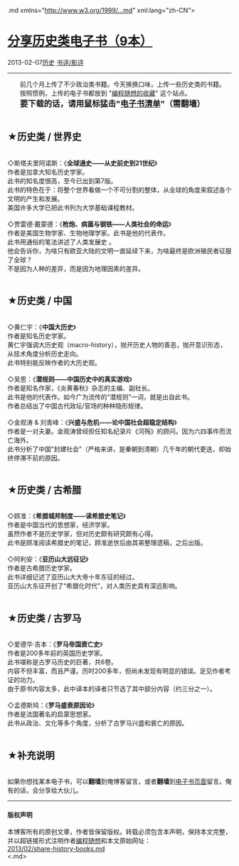 <!DOCTYPE.md>
.md xmlns="http://www.w3.org/1999/...md" xml:lang="zh-CN">
<head>
<meta http-equiv="Content-Type" content="text.md; charset=utf-8" />
<meta name="generator" content="Python script by program.think@gmail.com" />
<meta name="provider" content="program-think.blogspot.com" />
<link type="text/css" rel="stylesheet" href="../../css/program-think.css" />
<title>分享历史类电子书（9本） - 编程随想的博客</title>
</head>
<body>
<div id="main" style="width:100%;">
<h1><a href="../../index.md" title="回到首页">分享历史类电子书（9本）</a></h1>
<div class="post-info"><span class="date-header">2013-02-07</span><a href="../../tags/E58E86E58FB2.md" class="tag">历史</a> <a href="../../tags/E4B9A6E8AF842FE5BDB1E8AF84.md" class="tag">书评/影评</a> </div>
<hr>
<div class="post">
&#12288;&#12288;前几个月上传了不少政治类书籍。今天换换口味，上传一些历史类的书籍。<br />&#12288;&#12288;按照惯例，上传的电子书都放到 "<a href="https://code.google.com/p/program-think/" target="_blank">编程随想的收藏</a>" 这个站点。<br />&#12288;&#12288;<font size="4"><b>要下载的话，请用鼠标猛击"<a href="https://code.google.com/p/program-think/wiki/Books" target="_blank">电子书清单</a>"（需翻墙）</b></font><a name='more'></a><!--program-think--><br /><br /><h2>★历史类 / 世界史</h2><br />◇斯塔夫里阿诺斯：《<b>全球通史——从史前史到21世纪</b>》<br />作者是加拿大知名历史学家。<br />此书的知名度很高，至今已出到第7版。<br />此书的特色在于：将整个世界看做一个不可分割的整体，从全球的角度来叙述各个文明的产生和发展。<br />美国许多大学已把此书列为大学基础课程教材。<br /><br />◇贾雷德·戴蒙德：《<b>枪炮、病菌与钢铁——人类社会的命运</b>》<br />作者是美国生物学家、生物地理学家。此书是他的代表作。<br />此书用通俗的笔法讲述了人类发展史 。<br />他会告诉你，为啥只有欧亚大陆的文明一直延续下来，为啥最终是欧洲殖民者征服了全球？<br />不是因为人种的差异，而是因为地理因素的差异。<br /><br /><h2>★历史类 / 中国</h2><br />◇黄仁宇：《<b>中国大历史</b>》<br />作者是知名历史学家。<br />黄仁宇强调大历史观（macro-history），抛开历史人物的善恶，抛开意识形态，从技术角度分析历史走向。<br />此书特别能反映作者的大历史观。<br /><br />◇吴思：《<b>潜规则——中国历史中的真实游戏</b>》<br />作者是知名作家，《炎黄春秋》杂志的主编、副社长。<br />此书是他的代表作。如今广为流传的“潜规则”一词，就是出自此书。<br />作者总结出了中国古代政坛/官场的种种隐形规律。<br /><br />◇金观涛 & 刘青峰：《<b>兴盛与危机——论中国社会超稳定结构</b>》<br />作者是一对夫妻。金观涛曾经担任知名纪录片《河殇》的顾问。因为六四事件而流亡海外。<br />此书分析了中国"封建社会"（严格来讲，是秦朝到清朝）几千年的朝代更迭，却始终停滞不前的原因。<br /><br /><h2>★历史类 / 古希腊</h2><br />◇顾准：《<b>希腊城邦制度——读希腊史笔记</b>》<br />作者是中国当代的思想家，经济学家。<br />虽然作者不是历史学家，但对历史颇有研究颇有心得。<br />此书是顾准阅读希腊史的笔记，顾准逝世后由其弟整理遗稿，之后出版。<br /><br />◇阿利安：《<b>亚历山大远征记</b>》<br />作者是古希腊历史学家。<br />此书详细记述了亚历山大大帝十年东征的经过。<br />亚历山大东征开创了“希腊化时代”，对人类历史具有深远影响。<br /><br /><h2>★历史类 / 古罗马</h2><br />◇爱德华·吉本：《<b>罗马帝国衰亡史</b>》<br />作者是200多年前的英国历史学家。<br />此书堪称是古罗马历史的巨著，共6卷。<br />内容不但丰富，而且严谨。历时200多年，但尚未发现有明显的错误。足见作者考证的功力。<br />由于原书内容太多，此中译本的译者只节选了其中部分内容（约三分之一）。<br /><br />◇孟德斯鸠：《<b>罗马盛衰原因论</b>》<br />作者是法国著名的启蒙思想家。<br />此书从政治、文化等多个角度，分析了古罗马兴盛和衰亡的原因。<br /><br /><h2>★补充说明</h2><br />如果你想找某本电子书，可以<b>翻墙</b>到俺博客留言，或者<b>翻墙</b>到<a href="https://code.google.com/p/program-think/wiki/Books" target="_blank">电子书页面</a>留言。俺有的话，会分享给大伙儿。<div class="blogger-post-footer">
</div>
<hr>
<div class="copyright">
<h4>版权声明</h4>
本博客所有的原创文章，作者皆保留版权。转载必须包含本声明，保持本文完整，并以超链接形式注明作者<a href="mailto:program.think@gmail.com">编程随想</a>和本文原始网址：<br>
<a href="2013/02/share-history-books.md">2013/02/share-history-books.md</a>
</div>
</div>
</body>
<.md>
